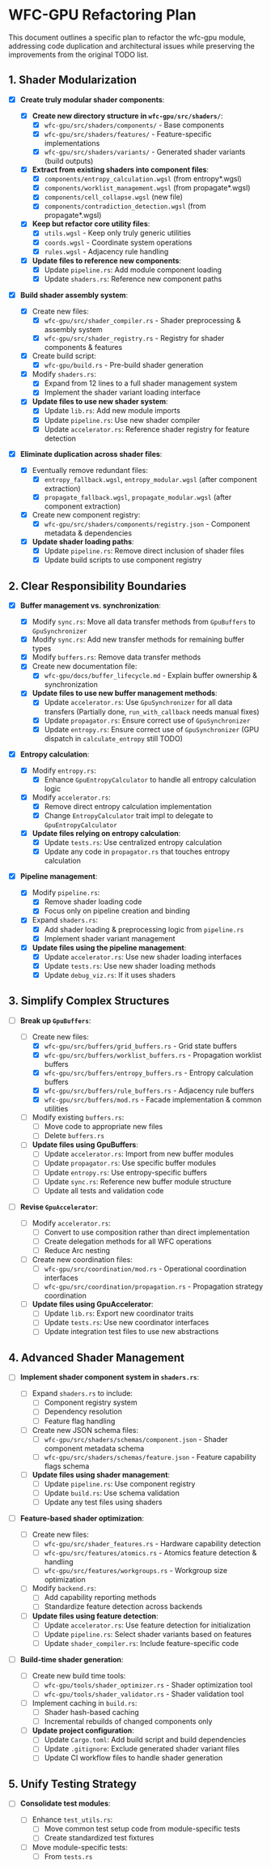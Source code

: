 # WFC-GPU Refactoring Plan

This document outlines a specific plan to refactor the wfc-gpu module, addressing code duplication and architectural issues while preserving the improvements from the original TODO list.

## 1. Shader Modularization

- [x] **Create truly modular shader components**:

  - [x] **Create new directory structure in `wfc-gpu/src/shaders/`**:
    - [x] `wfc-gpu/src/shaders/components/` - Base components
    - [x] `wfc-gpu/src/shaders/features/` - Feature-specific implementations
    - [x] `wfc-gpu/src/shaders/variants/` - Generated shader variants (build outputs)
  - [x] **Extract from existing shaders into component files**:
    - [x] `components/entropy_calculation.wgsl` (from entropy\*.wgsl)
    - [x] `components/worklist_management.wgsl` (from propagate\*.wgsl)
    - [x] `components/cell_collapse.wgsl` (new file)
    - [x] `components/contradiction_detection.wgsl` (from propagate\*.wgsl)
  - [x] **Keep but refactor core utility files**:
    - [x] `utils.wgsl` - Keep only truly generic utilities
    - [x] `coords.wgsl` - Coordinate system operations
    - [x] `rules.wgsl` - Adjacency rule handling
  - [x] **Update files to reference new components**:
    - [x] Update `pipeline.rs`: Add module component loading
    - [x] Update `shaders.rs`: Reference new component paths

- [x] **Build shader assembly system**:

  - [x] Create new files:
    - [x] `wfc-gpu/src/shader_compiler.rs` - Shader preprocessing & assembly system
    - [x] `wfc-gpu/src/shader_registry.rs` - Registry for shader components & features
  - [x] Create build script:
    - [x] `wfc-gpu/build.rs` - Pre-build shader generation
  - [x] Modify `shaders.rs`:
    - [x] Expand from 12 lines to a full shader management system
    - [x] Implement the shader variant loading interface
  - [x] **Update files to use new shader system**:
    - [x] Update `lib.rs`: Add new module imports
    - [x] Update `pipeline.rs`: Use new shader compiler
    - [x] Update `accelerator.rs`: Reference shader registry for feature detection

- [x] **Eliminate duplication across shader files**:
  - [x] Eventually remove redundant files:
    - [x] `entropy_fallback.wgsl`, `entropy_modular.wgsl` (after component extraction)
    - [x] `propagate_fallback.wgsl`, `propagate_modular.wgsl` (after component extraction)
  - [x] Create new component registry:
    - [x] `wfc-gpu/src/shaders/components/registry.json` - Component metadata & dependencies
  - [x] **Update shader loading paths**:
    - [x] Update `pipeline.rs`: Remove direct inclusion of shader files
    - [x] Update build scripts to use component registry

## 2. Clear Responsibility Boundaries

- [x] **Buffer management vs. synchronization**:

  - [x] Modify `sync.rs`: Move all data transfer methods from `GpuBuffers` to `GpuSynchronizer`
  - [x] Modify `sync.rs`: Add new transfer methods for remaining buffer types
  - [x] Modify `buffers.rs`: Remove data transfer methods
  - [x] Create new documentation file:
    - [x] `wfc-gpu/docs/buffer_lifecycle.md` - Explain buffer ownership & synchronization
  - [x] **Update files to use new buffer management methods**:
    - [x] Update `accelerator.rs`: Use `GpuSynchronizer` for all data transfers (Partially done, `run_with_callback` needs manual fixes)
    - [x] Update `propagator.rs`: Ensure correct use of `GpuSynchronizer`
    - [x] Update `entropy.rs`: Ensure correct use of `GpuSynchronizer` (GPU dispatch in `calculate_entropy` still TODO)

- [x] **Entropy calculation**:

  - [x] Modify `entropy.rs`:
    - [x] Enhance `GpuEntropyCalculator` to handle all entropy calculation logic
  - [x] Modify `accelerator.rs`:
    - [x] Remove direct entropy calculation implementation
    - [x] Change `EntropyCalculator` trait impl to delegate to `GpuEntropyCalculator`
  - [x] **Update files relying on entropy calculation**:
    - [x] Update `tests.rs`: Use centralized entropy calculation
    - [x] Update any code in `propagator.rs` that touches entropy calculation

- [x] **Pipeline management**:
  - [x] Modify `pipeline.rs`:
    - [x] Remove shader loading code
    - [x] Focus only on pipeline creation and binding
  - [x] Expand `shaders.rs`:
    - [x] Add shader loading & preprocessing logic from `pipeline.rs`
    - [x] Implement shader variant management
  - [x] **Update files using the pipeline management**:
    - [x] Update `accelerator.rs`: Use new shader loading interfaces
    - [x] Update `tests.rs`: Use new shader loading methods
    - [x] Update `debug_viz.rs`: If it uses shaders

## 3. Simplify Complex Structures

- [ ] **Break up `GpuBuffers`**:

  - [ ] Create new files:
    - [x] `wfc-gpu/src/buffers/grid_buffers.rs` - Grid state buffers
    - [x] `wfc-gpu/src/buffers/worklist_buffers.rs` - Propagation worklist buffers
    - [x] `wfc-gpu/src/buffers/entropy_buffers.rs` - Entropy calculation buffers
    - [x] `wfc-gpu/src/buffers/rule_buffers.rs` - Adjacency rule buffers
    - [x] `wfc-gpu/src/buffers/mod.rs` - Facade implementation & common utilities
  - [ ] Modify existing `buffers.rs`:
    - [ ] Move code to appropriate new files
    - [ ] Delete `buffers.rs`
  - [ ] **Update files using GpuBuffers**:
    - [ ] Update `accelerator.rs`: Import from new buffer modules
    - [ ] Update `propagator.rs`: Use specific buffer modules
    - [ ] Update `entropy.rs`: Use entropy-specific buffers
    - [ ] Update `sync.rs`: Reference new buffer module structure
    - [ ] Update all tests and validation code

- [ ] **Revise `GpuAccelerator`**:
  - [ ] Modify `accelerator.rs`:
    - [ ] Convert to use composition rather than direct implementation
    - [ ] Create delegation methods for all WFC operations
    - [ ] Reduce Arc nesting
  - [ ] Create new coordination files:
    - [ ] `wfc-gpu/src/coordination/mod.rs` - Operational coordination interfaces
    - [ ] `wfc-gpu/src/coordination/propagation.rs` - Propagation strategy coordination
  - [ ] **Update files using GpuAccelerator**:
    - [ ] Update `lib.rs`: Export new coordinator traits
    - [ ] Update `tests.rs`: Use new coordinator interfaces
    - [ ] Update integration test files to use new abstractions

## 4. Advanced Shader Management

- [ ] **Implement shader component system in `shaders.rs`**:

  - [ ] Expand `shaders.rs` to include:
    - [ ] Component registry system
    - [ ] Dependency resolution
    - [ ] Feature flag handling
  - [ ] Create new JSON schema files:
    - [ ] `wfc-gpu/src/shaders/schemas/component.json` - Shader component metadata schema
    - [ ] `wfc-gpu/src/shaders/schemas/feature.json` - Feature capability flags schema
  - [ ] **Update files using shader management**:
    - [ ] Update `pipeline.rs`: Use component registry
    - [ ] Update `build.rs`: Use schema validation
    - [ ] Update any test files using shaders

- [ ] **Feature-based shader optimization**:

  - [ ] Create new files:
    - [ ] `wfc-gpu/src/shader_features.rs` - Hardware capability detection
    - [ ] `wfc-gpu/src/features/atomics.rs` - Atomics feature detection & handling
    - [ ] `wfc-gpu/src/features/workgroups.rs` - Workgroup size optimization
  - [ ] Modify `backend.rs`:
    - [ ] Add capability reporting methods
    - [ ] Standardize feature detection across backends
  - [ ] **Update files using feature detection**:
    - [ ] Update `accelerator.rs`: Use feature detection for initialization
    - [ ] Update `pipeline.rs`: Select shader variants based on features
    - [ ] Update `shader_compiler.rs`: Include feature-specific code

- [ ] **Build-time shader generation**:
  - [ ] Create new build time tools:
    - [ ] `wfc-gpu/tools/shader_optimizer.rs` - Shader optimization tool
    - [ ] `wfc-gpu/tools/shader_validator.rs` - Shader validation tool
  - [ ] Implement caching in `build.rs`:
    - [ ] Shader hash-based caching
    - [ ] Incremental rebuilds of changed components only
  - [ ] **Update project configuration**:
    - [ ] Update `Cargo.toml`: Add build script and build dependencies
    - [ ] Update `.gitignore`: Exclude generated shader variant files
    - [ ] Update CI workflow files to handle shader generation

## 5. Unify Testing Strategy

- [ ] **Consolidate test modules**:

  - [ ] Enhance `test_utils.rs`:
    - [ ] Move common test setup code from module-specific tests
    - [ ] Create standardized test fixtures
  - [ ] Move module-specific tests:
    - [ ] From `tests.rs`

